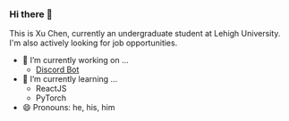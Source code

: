 ### Hi there 👋

This is Xu Chen, currently an undergraduate student at Lehigh University. I'm also actively looking for job opportunities.

- 🔭 I’m currently working on ...
  - [Discord Bot](https://github.com/xuc323/discord-bot)
- 🌱 I’m currently learning ...
  - ReactJS
  - PyTorch
- 😄 Pronouns: he, his, him

<!--
**xuc323/xuc323** is a ✨ _special_ ✨ repository because its `README.md` (this file) appears on your GitHub profile.

Here are some ideas to get you started:

- 👯 I’m looking to collaborate on ...
- 🤔 I’m looking for help with ...
- 💬 Ask me about ...
- 📫 How to reach me: ...
- ⚡ Fun fact: ...
-->
